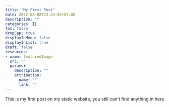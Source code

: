 ```yaml
---
title: "My First Post"
date: 2022-03-08T23:44:02+07:00
description: ""
categories: []
toc: false
dropCap: true
displayInMenu: false
displayInList: true
draft: false
resources:
- name: featuredImage
  src: ""
  params:
    description: ""
    attribution:
      name: ""
      link: ""
---
```


This is my first post on my static website, you still can't find anything in here